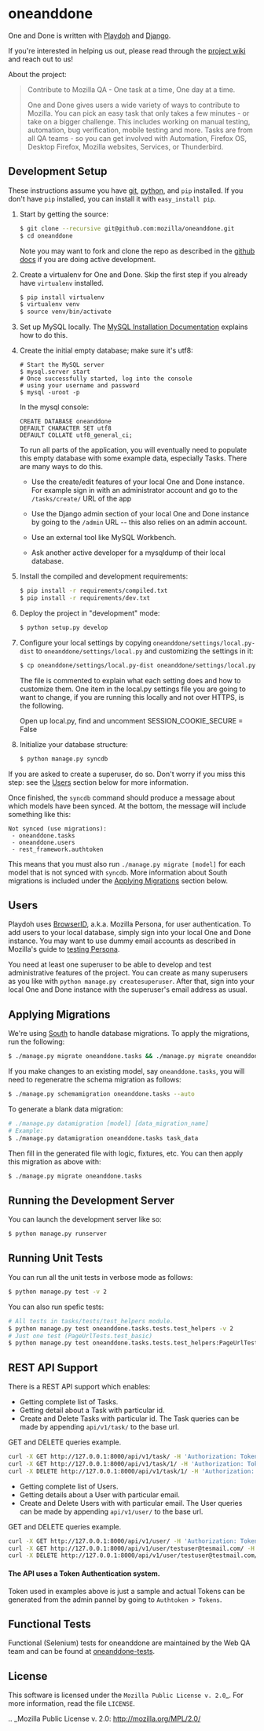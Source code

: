 oneanddone
==========

One and Done is written with [Playdoh][playdoh] and [Django][django].

If you're interested in helping us out, please read through the
[project wiki][wiki] and reach out to us!

About the project:
>Contribute to Mozilla QA - One task at a time, One day at a time.
>
>One and Done gives users a wide variety of ways to contribute to Mozilla. 
>You can pick an easy task that only takes a few minutes - or take on a 
>bigger challenge. This includes working on manual testing, automation, bug 
>verification, mobile testing and more. Tasks are from all QA teams - so you 
>can get involved with Automation, Firefox OS, Desktop Firefox, Mozilla 
>websites, Services, or Thunderbird.

[django]: http://www.djangoproject.com/
[playdoh]: https://github.com/mozilla/playdoh
[wiki]: https://wiki.mozilla.org/QA/OneandDone
[persona]: https://developer.mozilla.org/Persona/The_implementor_s_guide/Testing
[django-browserid]: https://github.com/mozilla/django-browserid


Development Setup
-----------------
These instructions assume you have [git][], [python][], and `pip` installed. If
you don't have `pip` installed, you can install it with `easy_install pip`.


1. Start by getting the source:

   ```sh
   $ git clone --recursive git@github.com:mozilla/oneanddone.git
   $ cd oneanddone
   ```
   Note you may want to fork and clone the repo as described in the
   [github docs][git-clone] if you are doing active development.

2. Create a virtualenv for One and Done. Skip the first step if you already have
   `virtualenv` installed.

   ```sh
   $ pip install virtualenv
   $ virtualenv venv
   $ source venv/bin/activate
   ```

3. Set up MySQL locally. The [MySQL Installation Documentation][mysql] explains how to do this.
   

4. Create the initial empty database; make sure it's utf8:
   ``` 
   # Start the MySQL server
   $ mysql.server start
   # Once successfully started, log into the console
   # using your username and password
   $ mysql -uroot -p
   ```
   In the mysql console:
   ```mysql
   CREATE DATABASE oneanddone 
   DEFAULT CHARACTER SET utf8 
   DEFAULT COLLATE utf8_general_ci;
   ```
   To run all parts of the application, you will eventually need to populate this empty database with some example data, especially Tasks. There are many ways to do this.
      * Use the create/edit features of your local One and Done instance. For example sign in with an administrator account and go to the `/tasks/create/` URL of the app
      
      * Use the Django admin section of your local One and Done instance by going to the `/admin` URL -- this also relies on an admin account.
      
      * Use an external tool like MySQL Workbench.
      
      * Ask another active developer for a mysqldump of their local database.

5. Install the compiled and development requirements:

   ```sh
   $ pip install -r requirements/compiled.txt
   $ pip install -r requirements/dev.txt
   ```

6. Deploy the project in "development" mode:

   ```sh
   $ python setup.py develop
   ```


7. Configure your local settings by copying `oneanddone/settings/local.py-dist` to
   `oneanddone/settings/local.py` and customizing the settings in it:

   ```sh
   $ cp oneanddone/settings/local.py-dist oneanddone/settings/local.py
   ```

   The file is commented to explain what each setting does and how to customize
   them. One item in the local.py settings file you are going to want to change, if
   you are running this locally and not over HTTPS, is the following.

   Open up local.py, find and uncomment SESSION_COOKIE_SECURE = False


8. Initialize your database structure:

   ```sh
   $ python manage.py syncdb
   ```

If you are asked to create a superuser, do so. Don't worry if you miss this step: see the [Users](#users) section below for more information.

Once finished, the `syncdb` command should produce a message about which models have been synced. At the bottom, the message will include something like this:

   ```
   Not synced (use migrations):
    - oneanddone.tasks
    - oneanddone.users
    - rest_framework.authtoken
   ```

This means that you must also run `./manage.py migrate [model]` for each model that is not synced with `syncdb`. More information about South migrations is included under the [Applying Migrations](#applying-migrations) section below.

Users
-----

Playdoh uses [BrowserID][django-browserid], a.k.a. Mozilla Persona, for user authentication. To add users to your local database, simply sign into your local One and Done instance. You may want to use dummy email accounts as described in Mozilla's guide to [testing Persona][persona].

You need at least one superuser to be able to develop and test administrative features of the project. You can create as many superusers as you like with `python manage.py createsuperuser`. After that, sign into your local One and Done instance with the superuser's email address as usual. 


Applying Migrations
-------------------

We're using [South][south] to handle database migrations. To apply the migrations,
run the following:

   ```sh
   $ ./manage.py migrate oneanddone.tasks && ./manage.py migrate oneanddone.users
   ```

If you make changes to an existing model, say `oneanddone.tasks`, you will need to regeneratre the schema migration as follows:

   ```sh
   $ ./manage.py schemamigration oneanddone.tasks --auto
   ```

To generate a blank data migration:

   ```sh
   # ./manage.py datamigration [model] [data_migration_name]
   # Example:
   $ ./manage.py datamigration oneanddone.tasks task_data 
   ```

Then fill in the generated file with logic, fixtures, etc. You can then apply this migration as above with:

   ```sh
   $ ./manage.py migrate oneanddone.tasks
   ```


[git]: http://git-scm.com/
[git-clone]: https://help.github.com/articles/fork-a-repo
[python]: http://www.python.org/
[mysql]: http://dev.mysql.com/doc/refman/5.6/en/installing.html
[south]: http://south.aeracode.org/


Running the Development Server
------------------------------
You can launch the development server like so:

```sh
$ python manage.py runserver
```

Running Unit Tests
------------------
You can run all the unit tests in verbose mode as follows:

```sh
$ python manage.py test -v 2
```
You can also run spefic tests:
```sh
# All tests in tasks/tests/test_helpers module.
$ python manage.py test oneanddone.tasks.tests.test_helpers -v 2
# Just one test (PageUrlTests.test_basic)
$ python manage.py test oneanddone.tasks.tests.test_helpers:PageUrlTests.test_basic -v 2

```

REST API Support
----------------
There is a REST API support which enables:

* Getting complete list of Tasks.
* Getting detail about a Task with particular id.
* Create and Delete Tasks with particular id.
The Task queries can be made by appending `api/v1/task/` to the base url.

GET and DELETE queries example.
```sh
curl -X GET http://127.0.0.1:8000/api/v1/task/ -H 'Authorization: Token d81e33c57b2d9471f4d6849bab3cb233b3b30468'
curl -X GET http://127.0.0.1:8000/api/v1/task/1/ -H 'Authorization: Token d81e33c57b2d9471f4d6849bab3cb233b3b30468'
curl -X DELETE http://127.0.0.1:8000/api/v1/task/1/ -H 'Authorization: Token d81e33c57b2d9471f4d6849bab3cb233b3b30468'
```

* Getting complete list of Users.
* Getting details about a User with particular email.
* Create and Delete Users with with particular email.
The User queries can be made by appending `api/v1/user/` to the base url.

GET and DELETE queries example.
```sh
curl -X GET http://127.0.0.1:8000/api/v1/user/ -H 'Authorization: Token d81e33c57b2d9471f4d6849bab3cb233b3b30468'
curl -X GET http://127.0.0.1:8000/api/v1/user/testuser@tesmail.com/ -H 'Authorization: Token d81e33c57b2d9471f4d6849bab3cb233b3b30468'
curl -X DELETE http://127.0.0.1:8000/api/v1/user/testuser@testmail.com/ -H 'Authorization: Token d81e33c57b2d9471f4d6849bab3cb233b3b30468'
```

#### The API uses a Token Authentication system.

Token used in examples above is just a sample and actual Tokens can be generated from the admin pannel by going to `Authtoken > Tokens`.


Functional Tests
-----------------
Functional (Selenium) tests for oneanddone are maintained by the Web QA team and can be found at [oneanddone-tests].

[oneanddone-tests]: https://github.com/mozilla/oneanddone-tests


License
-------
This software is licensed under the `Mozilla Public License v. 2.0`_. For more
information, read the file ``LICENSE``.

.. _Mozilla Public License v. 2.0: http://mozilla.org/MPL/2.0/
